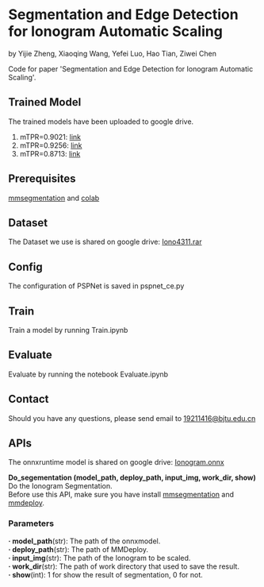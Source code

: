 # Segmentation and Edge Detection for Ionogram Automatic Scaling
by Yijie Zheng, Xiaoqing Wang, Yefei Luo, Hao Tian, Ziwei Chen 

Code for paper 'Segmentation and Edge Detection for Ionogram Automatic Scaling'.
## Trained Model
The trained models have been uploaded to google drive.
1. mTPR=0.9021: [link](https://drive.google.com/file/d/1-0__f4pK5-wvBfFB0XFOB0d13N9Gyh2k/view?usp=sharing)
2. mTPR=0.9256: [link](https://drive.google.com/file/d/1-BF3YO9QeT1SmhDjHjvWOmyNnLP-hKDL/view?usp=sharing)
3. mTPR=0.8713: [link](https://drive.google.com/file/d/1-4Dgu8Ff5CijDMJFwRf89c2XAEfukTlp/view?usp=sharing)
## Prerequisites
[mmsegmentation](https://github.com/open-mmlab/mmsegmentation) and [colab](https://colab.research.google.com/)
## Dataset
The Dataset we use is shared on google drive: [Iono4311.rar](https://drive.google.com/file/d/1MZUonB6E0o7lq_NndI-F3PEVkQH3C8pz/view?usp=sharing)
## Config
The configuration of PSPNet is saved in pspnet_ce.py
## Train
Train a model by running Train.ipynb
## Evaluate
Evaluate by running the notebook Evaluate.ipynb
## Contact
Should you have any questions, please send email to 19211416@bjtu.edu.cn
## APIs
The onnxruntime model is shared on google drive: [Ionogram.onnx](https://drive.google.com/file/d/1FHzDqeDSI2w9hBmtRwL9NKWW9ciFXtQM/view?usp=sharing)

**Do_segementation (model_path, deploy_path, input_img, work_dir, show)**  
  Do the Ionogram Segmentation.  
  Before use this API, make sure you have install [mmsegmentation](https://github.com/open-mmlab/mmsegmentation) and [mmdeploy](https://github.com/open-mmlab/mmdeploy/).  
  ### Parameters  
  **· model_path**(str): The path of the onnxmodel.  
  **· deploy_path**(str): The path of MMDeploy.  
  **· input_img**(str): The path of the Ionogram to be scaled.  
  **· work_dir**(str): The path of work directory that used to save the result.  
  **· show**(int): 1 for show the result of segmentation, 0 for not.  
